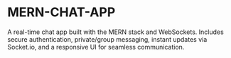 # MERN-CHAT-APP
A real-time chat app built with the MERN stack and WebSockets. Includes secure authentication, private/group messaging, instant updates via Socket.io, and a responsive UI for seamless communication.

